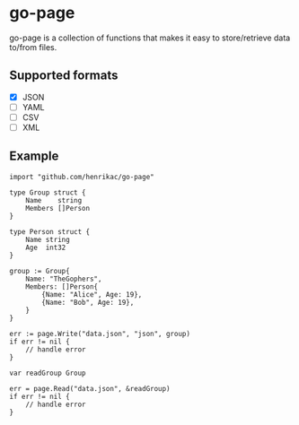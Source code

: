 # go-page

go-page is a collection of functions that makes it easy to store/retrieve data to/from files.

## Supported formats
+ [X] JSON
+ [ ] YAML
+ [ ] CSV
+ [ ] XML

## Example
```golang
import "github.com/henrikac/go-page"

type Group struct {
	Name    string
	Members []Person
}

type Person struct {
	Name string
	Age  int32
}

group := Group{
	Name: "TheGophers",
	Members: []Person{
		{Name: "Alice", Age: 19},
		{Name: "Bob", Age: 19},
	}
}

err := page.Write("data.json", "json", group)
if err != nil {
	// handle error
}

var readGroup Group

err = page.Read("data.json", &readGroup)
if err != nil {
	// handle error
}
```
